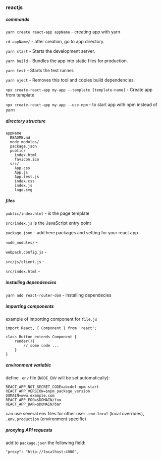 ### reactjs

##### commands

  ```yarn create react-app appName``` - creating app with yarn

  ```cd appName/``` - after creation, go to app directory.

  ```yarn start``` - Starts the development server.

  ```yarn build``` - Bundles the app into static files for production.

  ```yarn test``` - Starts the test runner.

  ```yarn eject``` - Removes this tool and copies build dependencies.

  ```npx create-react-app my-app --template [template-name]``` - Create app from template

  ```npx create-react-app my-app --use-npm``` - to start app with npm instead of yarn

##### directory structure

```
appName
  README.md
  node_modules/
  package.json
  public/
    index.html
    favicon.ico
  src/
    App.css
    App.js
    App.test.js
    index.css
    index.js
    logo.svg
```

##### files

```public/index.html``` - is the page template

```src/index.js``` is the JavaScript entry point

``` package.json ``` - add here packages and setting for your react app

``` node_modules/ ``` - 

``` webpack.config.js ``` -

``` src/js/client.js ``` -

``` src/index.html ``` -

##### installing dependencies

  ```yarn add react-router-dom``` - installing dependecies

##### importing components

example of importing component for ```file.js``` 

```
import React, { Component } from 'react';

class Button extends Component {
    render(){
        // some code ...
    }
}
```

##### environment variable

define ```.env``` file (```NODE_ENV``` will be set automatically):

```
REACT_APP_NOT_SECRET_CODE=abcdef npm start
REACT_APP_VERSION=$npm_package_version
DOMAIN=www.example.com
REACT_APP_FOO=$DOMAIN/foo
REACT_APP_BAR=$DOMAIN/bar
```

can use several env files for other use: ```.env.local``` (local overrides), ```.env.production``` (environment specific)


##### proxying API requests

add to ```package.json``` the following field:
```
"proxy": "http://localhost:4000",
```